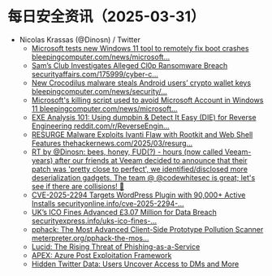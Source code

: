 # 每日安全资讯（2025-03-31）

- Nicolas Krassas (@Dinosn) / Twitter
  - [Microsoft tests new Windows 11 tool to remotely fix boot crashes bleepingcomputer.com/news/microsoft…](https://x.com/Dinosn/status/1906380750447886406)
  - [Sam’s Club Investigates Alleged Cl0p Ransomware Breach securityaffairs.com/175999/cyber-c…](https://x.com/Dinosn/status/1906371370839158986)
  - [New Crocodilus malware steals Android users’ crypto wallet keys bleepingcomputer.com/news/security/…](https://x.com/Dinosn/status/1906371316577444001)
  - [Microsoft's killing script used to avoid Microsoft Account in Windows 11 bleepingcomputer.com/news/microsoft…](https://x.com/Dinosn/status/1906371275376792015)
  - [EXE Analysis 101: Using dumpbin & Detect It Easy (DIE) for Reverse Engineering reddit.com/r/ReverseEngin…](https://x.com/Dinosn/status/1906320351325196772)
  - [RESURGE Malware Exploits Ivanti Flaw with Rootkit and Web Shell Features thehackernews.com/2025/03/resurg…](https://x.com/Dinosn/status/1906267199427281074)
  - [RT by @Dinosn: bees, honey, FUD(?) - hours (now called Veeam-years) after our friends at Veeam decided to announce that their patch was 'pretty close to perfect', we identified/disclosed more deserialization gadgets. The team @ @codewhitesec is great; let's see if there are collisions! 🤝](https://x.com/watchtowrcyber/status/1906223256396513440)
  - [CVE-2025-2294 Targets WordPress Plugin with 90,000+ Active Installs securityonline.info/cve-2025-2294-…](https://x.com/Dinosn/status/1906182182176977204)
  - [UK’s ICO Fines Advanced £3.07 Million for Data Breach securityexpress.info/uks-ico-fines-…](https://x.com/Dinosn/status/1906182136966586653)
  - [pphack: The Most Advanced Client-Side Prototype Pollution Scanner meterpreter.org/pphack-the-mos…](https://x.com/Dinosn/status/1906182079554949427)
  - [Lucid: The Rising Threat of Phishing-as-a-Service](https://x.com/Dinosn/status/1906182022575407467)
  - [APEX: Azure Post Exploitation Framework](https://x.com/Dinosn/status/1906181987745906764)
  - [Hidden Twitter Data: Users Uncover Access to DMs and More](https://x.com/Dinosn/status/1906181963410510327)
